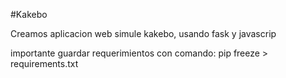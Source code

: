 #Kakebo

Creamos aplicacion web simule kakebo, usando fask y javascrip

importante guardar requerimientos con comando: pip freeze > requirements.txt